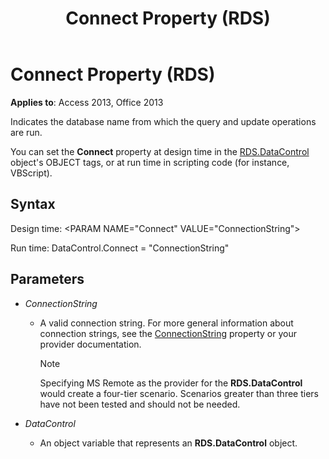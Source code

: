 ﻿---
title: Connect Property (RDS)
TOCTitle: Connect Property (RDS)
ms:assetid: 11aa3284-18e9-6d2d-761b-c25090370b77
ms:mtpsurl: https://msdn.microsoft.com/library/JJ248890(v=office.15)
ms:contentKeyID: 48543324
ms.date: 09/18/2015
mtps_version: v=office.15
---

# Connect Property (RDS)


**Applies to**: Access 2013, Office 2013

Indicates the database name from which the query and update operations are run.

You can set the **Connect** property at design time in the [RDS.DataControl](datacontrol-object-rds.md) object's OBJECT tags, or at run time in scripting code (for instance, VBScript).

## Syntax

Design time: \<PARAM NAME="Connect" VALUE="ConnectionString"\>

Run time: DataControl.Connect = "ConnectionString"

## Parameters

- *ConnectionString*

  - A valid connection string. For more general information about connection strings, see the [ConnectionString](connectionstring-property-ado.md) property or your provider documentation.
    
    > [!NOTE]
    > Specifying MS Remote as the provider for the **RDS.DataControl** would create a four-tier scenario. Scenarios greater than three tiers have not been tested and should not be needed.

- *DataControl*

  - An object variable that represents an **RDS.DataControl** object.

